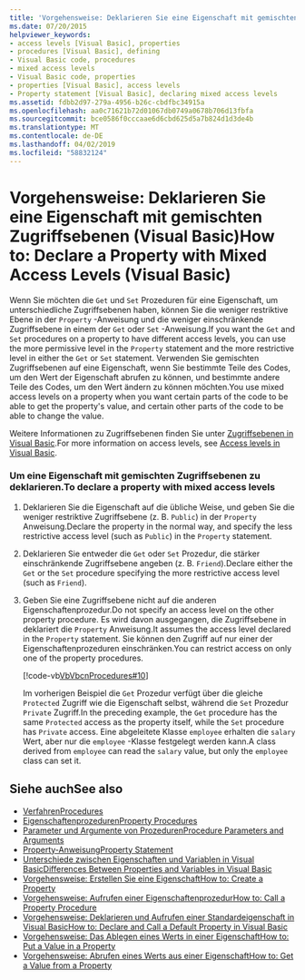 ```yaml
---
title: 'Vorgehensweise: Deklarieren Sie eine Eigenschaft mit gemischten Zugriffsebenen (Visual Basic)'
ms.date: 07/20/2015
helpviewer_keywords:
- access levels [Visual Basic], properties
- procedures [Visual Basic], defining
- Visual Basic code, procedures
- mixed access levels
- Visual Basic code, properties
- properties [Visual Basic], access levels
- Property statement [Visual Basic], declaring mixed access levels
ms.assetid: fdbb2d97-279a-4956-b26c-cbdfbc34915a
ms.openlocfilehash: aa0c71621b72d01067db0749a0678b706d13fbfa
ms.sourcegitcommit: bce0586f0cccaae6d6cbd625d5a7b824d1d3de4b
ms.translationtype: MT
ms.contentlocale: de-DE
ms.lasthandoff: 04/02/2019
ms.locfileid: "58832124"
---
```

# <a name="how-to-declare-a-property-with-mixed-access-levels-visual-basic"></a><span data-ttu-id="d7016-102">Vorgehensweise: Deklarieren Sie eine Eigenschaft mit gemischten Zugriffsebenen (Visual Basic)</span><span class="sxs-lookup"><span data-stu-id="d7016-102">How to: Declare a Property with Mixed Access Levels (Visual Basic)</span></span>
<span data-ttu-id="d7016-103">Wenn Sie möchten die `Get` und `Set` Prozeduren für eine Eigenschaft, um unterschiedliche Zugriffsebenen haben, können Sie die weniger restriktive Ebene in der `Property` -Anweisung und die weniger einschränkende Zugriffsebene in einem der `Get` oder `Set` -Anweisung.</span><span class="sxs-lookup"><span data-stu-id="d7016-103">If you want the `Get` and `Set` procedures on a property to have different access levels, you can use the more permissive level in the `Property` statement and the more restrictive level in either the `Get` or `Set` statement.</span></span> <span data-ttu-id="d7016-104">Verwenden Sie gemischten Zugriffsebenen auf eine Eigenschaft, wenn Sie bestimmte Teile des Codes, um den Wert der Eigenschaft abrufen zu können, und bestimmte andere Teile des Codes, um den Wert ändern zu können möchten.</span><span class="sxs-lookup"><span data-stu-id="d7016-104">You use mixed access levels on a property when you want certain parts of the code to be able to get the property's value, and certain other parts of the code to be able to change the value.</span></span>  
  
 <span data-ttu-id="d7016-105">Weitere Informationen zu Zugriffsebenen finden Sie unter [Zugriffsebenen in Visual Basic](../../../../visual-basic/programming-guide/language-features/declared-elements/access-levels.md).</span><span class="sxs-lookup"><span data-stu-id="d7016-105">For more information on access levels, see [Access levels in Visual Basic](../../../../visual-basic/programming-guide/language-features/declared-elements/access-levels.md).</span></span>  
  
### <a name="to-declare-a-property-with-mixed-access-levels"></a><span data-ttu-id="d7016-106">Um eine Eigenschaft mit gemischten Zugriffsebenen zu deklarieren.</span><span class="sxs-lookup"><span data-stu-id="d7016-106">To declare a property with mixed access levels</span></span>  
  
1.  <span data-ttu-id="d7016-107">Deklarieren Sie die Eigenschaft auf die übliche Weise, und geben Sie die weniger restriktive Zugriffsebene (z. B. `Public`) in der `Property` Anweisung.</span><span class="sxs-lookup"><span data-stu-id="d7016-107">Declare the property in the normal way, and specify the less restrictive access level (such as `Public`) in the `Property` statement.</span></span>  
  
2.  <span data-ttu-id="d7016-108">Deklarieren Sie entweder die `Get` oder `Set` Prozedur, die stärker einschränkende Zugriffsebene angeben (z. B. `Friend`).</span><span class="sxs-lookup"><span data-stu-id="d7016-108">Declare either the `Get` or the `Set` procedure specifying the more restrictive access level (such as `Friend`).</span></span>  
  
3.  <span data-ttu-id="d7016-109">Geben Sie eine Zugriffsebene nicht auf die anderen Eigenschaftenprozedur.</span><span class="sxs-lookup"><span data-stu-id="d7016-109">Do not specify an access level on the other property procedure.</span></span> <span data-ttu-id="d7016-110">Es wird davon ausgegangen, die Zugriffsebene in deklariert die `Property` Anweisung.</span><span class="sxs-lookup"><span data-stu-id="d7016-110">It assumes the access level declared in the `Property` statement.</span></span> <span data-ttu-id="d7016-111">Sie können den Zugriff auf nur einer der Eigenschaftenprozeduren einschränken.</span><span class="sxs-lookup"><span data-stu-id="d7016-111">You can restrict access on only one of the property procedures.</span></span>  
  
     [!code-vb[VbVbcnProcedures#10](~/samples/snippets/visualbasic/VS_Snippets_VBCSharp/VbVbcnProcedures/VB/Class1.vb#10)]  
  
     <span data-ttu-id="d7016-112">Im vorherigen Beispiel die `Get` Prozedur verfügt über die gleiche `Protected` Zugriff wie die Eigenschaft selbst, während die `Set` Prozedur `Private` Zugriff.</span><span class="sxs-lookup"><span data-stu-id="d7016-112">In the preceding example, the `Get` procedure has the same `Protected` access as the property itself, while the `Set` procedure has `Private` access.</span></span> <span data-ttu-id="d7016-113">Eine abgeleitete Klasse `employee` erhalten die `salary` Wert, aber nur die `employee` -Klasse festgelegt werden kann.</span><span class="sxs-lookup"><span data-stu-id="d7016-113">A class derived from `employee` can read the `salary` value, but only the `employee` class can set it.</span></span>  
  
## <a name="see-also"></a><span data-ttu-id="d7016-114">Siehe auch</span><span class="sxs-lookup"><span data-stu-id="d7016-114">See also</span></span>

- [<span data-ttu-id="d7016-115">Verfahren</span><span class="sxs-lookup"><span data-stu-id="d7016-115">Procedures</span></span>](./index.md)
- [<span data-ttu-id="d7016-116">Eigenschaftenprozeduren</span><span class="sxs-lookup"><span data-stu-id="d7016-116">Property Procedures</span></span>](./property-procedures.md)
- [<span data-ttu-id="d7016-117">Parameter und Argumente von Prozeduren</span><span class="sxs-lookup"><span data-stu-id="d7016-117">Procedure Parameters and Arguments</span></span>](./procedure-parameters-and-arguments.md)
- [<span data-ttu-id="d7016-118">Property-Anweisung</span><span class="sxs-lookup"><span data-stu-id="d7016-118">Property Statement</span></span>](../../../../visual-basic/language-reference/statements/property-statement.md)
- [<span data-ttu-id="d7016-119">Unterschiede zwischen Eigenschaften und Variablen in Visual Basic</span><span class="sxs-lookup"><span data-stu-id="d7016-119">Differences Between Properties and Variables in Visual Basic</span></span>](./differences-between-properties-and-variables.md)
- [<span data-ttu-id="d7016-120">Vorgehensweise: Erstellen Sie eine Eigenschaft</span><span class="sxs-lookup"><span data-stu-id="d7016-120">How to: Create a Property</span></span>](./how-to-create-a-property.md)
- [<span data-ttu-id="d7016-121">Vorgehensweise: Aufrufen einer Eigenschaftenprozedur</span><span class="sxs-lookup"><span data-stu-id="d7016-121">How to: Call a Property Procedure</span></span>](./how-to-call-a-property-procedure.md)
- [<span data-ttu-id="d7016-122">Vorgehensweise: Deklarieren und Aufrufen einer Standardeigenschaft in Visual Basic</span><span class="sxs-lookup"><span data-stu-id="d7016-122">How to: Declare and Call a Default Property in Visual Basic</span></span>](./how-to-declare-and-call-a-default-property.md)
- [<span data-ttu-id="d7016-123">Vorgehensweise: Das Ablegen eines Werts in einer Eigenschaft</span><span class="sxs-lookup"><span data-stu-id="d7016-123">How to: Put a Value in a Property</span></span>](./how-to-put-a-value-in-a-property.md)
- [<span data-ttu-id="d7016-124">Vorgehensweise: Abrufen eines Werts aus einer Eigenschaft</span><span class="sxs-lookup"><span data-stu-id="d7016-124">How to: Get a Value from a Property</span></span>](./how-to-get-a-value-from-a-property.md)

